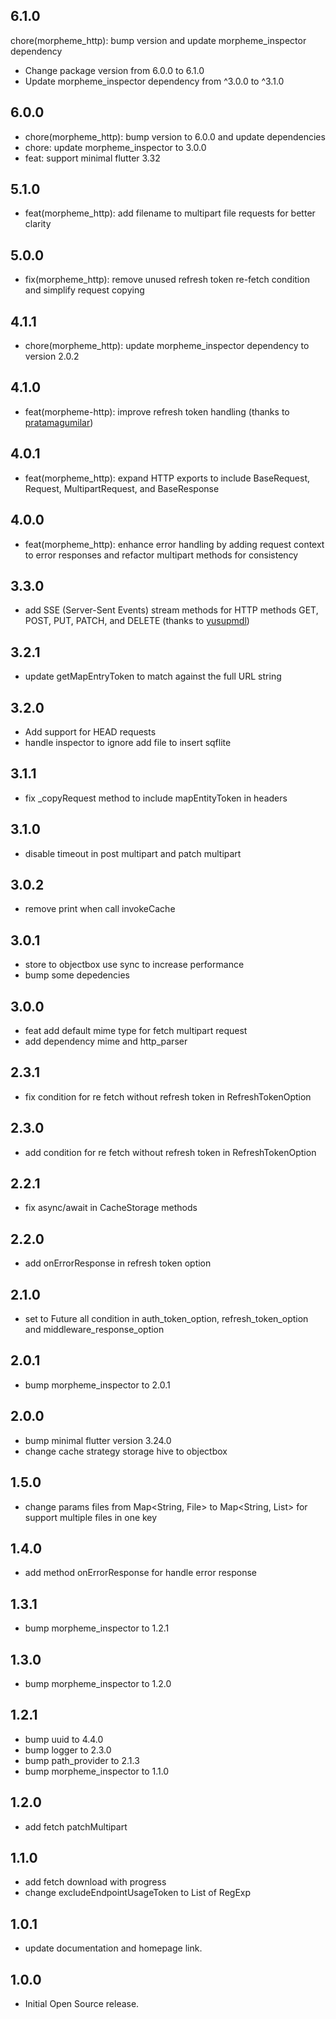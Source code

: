 ## 6.1.0

chore(morpheme_http): bump version and update morpheme_inspector dependency

- Change package version from 6.0.0 to 6.1.0
- Update morpheme_inspector dependency from ^3.0.0 to ^3.1.0

## 6.0.0

- chore(morpheme_http): bump version to 6.0.0 and update dependencies
- chore: update morpheme_inspector to 3.0.0
- feat: support minimal flutter 3.32

## 5.1.0

- feat(morpheme_http): add filename to multipart file requests for better clarity

## 5.0.0

- fix(morpheme_http): remove unused refresh token re-fetch condition and simplify request copying

## 4.1.1

- chore(morpheme_http): update morpheme_inspector dependency to version 2.0.2

## 4.1.0

- feat(morpheme-http): improve refresh token handling (thanks to [pratamagumilar](https://github.com/pratamagumilar))

## 4.0.1

- feat(morpheme_http): expand HTTP exports to include BaseRequest, Request, MultipartRequest, and BaseResponse

## 4.0.0

- feat(morpheme_http): enhance error handling by adding request context to error responses and refactor multipart methods for consistency

## 3.3.0

- add SSE (Server-Sent Events) stream methods for HTTP methods GET, POST, PUT, PATCH, and DELETE (thanks to [yusupmdl](https://github.com/yusupmdl))

## 3.2.1

- update getMapEntryToken to match against the full URL string

## 3.2.0

- Add support for HEAD requests
- handle inspector to ignore add file to insert sqflite

## 3.1.1

- fix _copyRequest method to include mapEntityToken in headers

## 3.1.0

- disable timeout in post multipart and patch multipart 

## 3.0.2

- remove print when call invokeCache

## 3.0.1

- store to objectbox use sync to increase performance
- bump some depedencies

## 3.0.0

- feat add default mime type for fetch multipart request
- add dependency mime and http_parser

## 2.3.1

- fix condition for re fetch without refresh token in RefreshTokenOption

## 2.3.0

- add condition for re fetch without refresh token in RefreshTokenOption

## 2.2.1

- fix async/await in CacheStorage methods

## 2.2.0

- add onErrorResponse in refresh token option

## 2.1.0

- set to Future all condition in auth_token_option, refresh_token_option and middleware_response_option

## 2.0.1

- bump morpheme_inspector to 2.0.1

## 2.0.0

- bump minimal flutter version 3.24.0
- change cache strategy storage hive to objectbox

## 1.5.0

- change params files from Map<String, File> to Map<String, List<File>> for support multiple files in one key

## 1.4.0

- add method onErrorResponse for handle error response

## 1.3.1

- bump morpheme_inspector to 1.2.1

## 1.3.0

- bump morpheme_inspector to 1.2.0

## 1.2.1

- bump uuid to 4.4.0
- bump logger to 2.3.0
- bump path_provider to 2.1.3
- bump morpheme_inspector to 1.1.0

## 1.2.0

- add fetch patchMultipart

## 1.1.0

- add fetch download with progress
- change excludeEndpointUsageToken to List of RegExp

## 1.0.1

- update documentation and homepage link.

## 1.0.0

- Initial Open Source release.
